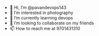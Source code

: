 - 👋 Hi, I’m @pavandevops143
- 👀 I’m interested in photography
- 🌱 I’m currently learning devops
- 💞️ I’m looking to collaborate on my friends
- 📫 How to reach me at 9701431310

<!---
pavandevops143/pavandevops143 is a ✨ special ✨ repository because its `README.md` (this file) appears on your GitHub profile.
You can click the Preview link to take a look at your changes.
--->
